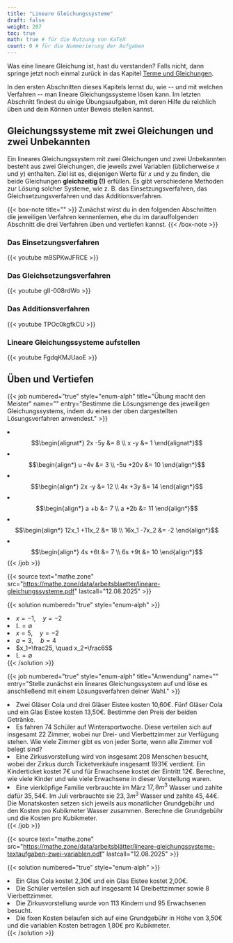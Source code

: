 ```yaml
---
title: "Lineare Gleichungssysteme"
draft: false
weight: 207
toc: true
math: true # für die Nutzung von KaTeX
count: 0 # für die Nummerierung der Aufgaben
---
```


Was eine lineare Gleichung ist, hast du verstanden? Falls nicht, dann springe jetzt noch einmal zurück in das Kapitel [Terme und Gleichungen](/hbf1/1-grundlagen-training/terme-und-gleichungen/).

In den ersten Abschnitten dieses Kapitels lernst du, wie -- und mit welchen Verfahren -- man lineare Gleichungssysteme lösen kann.
Im letzten Abschnitt findest du einige Übungsaufgaben, mit deren Hilfe du reichlich üben und dein Können unter Beweis stellen kannst.

## Gleichungssysteme mit zwei Gleichungen und zwei Unbekannten

Ein lineares Gleichungssystem mit zwei Gleichungen und zwei Unbekannten besteht aus zwei Gleichungen, die jeweils zwei Variablen (üblicherweise $x$ und $y$) enthalten. Ziel ist es, diejenigen Werte für $x$ und $y$ zu finden, die beide Gleichungen **gleichzeitig (!)** erfüllen. Es gibt verschiedene Methoden zur Lösung solcher Systeme, wie z. B. das Einsetzungsverfahren, das Gleichsetzungsverfahren und das Additionsverfahren.

{{< box-note title="" >}}
    Zunächst wirst du in den folgenden Abschnitten die jeweiligen Verfahren kennenlernen, ehe du im darauffolgenden Abschnitt die drei Verfahren üben und vertiefen kannst.
{{< /box-note >}}

### Das Einsetzungsverfahren

{{< youtube m9SPKwJFRCE >}}

### Das Gleichsetzungsverfahren

{{< youtube gII-008rdWo >}}

### Das Additionsverfahren

{{< youtube TPOc0kgfkCU >}}

### Lineare Gleichungssysteme aufstellen

{{< youtube FgdqKMJUaoE >}}

## Üben und Vertiefen

{{< job numbered="true" style="enum-alph" title="Übung macht den Meister" name="" entry="Bestimme die Lösungsmenge des jeweiligen Gleichungssystems, indem du eines der oben dargestellten Lösungsverfahren anwendest." >}}
    <li>$$\begin{alignat*} 2x -5y &= 8 \\ x -y &= 1 \end{alignat*}$$</li>
    <li>$$\begin{align*} u -4v &= 3 \\ -5u +20v &= 10 \end{align*}$$</li>
    <li>$$\begin{align*} 2x -y &= 12 \\ 4x +3y &= 14 \end{align*}$$</li>
    <li>$$\begin{align*} a +b &= 7 \\ a +2b &= 11 \end{align*}$$</li>
    <li>$$\begin{align*} 12x_1 +11x_2 &= 18 \\ 16x_1 -7x_2 &= -2 \end{align*}$$</li>
    <li>$$\begin{align*} 4s +6t &= 7 \\ 6s +9t &= 10 \end{align*}$$</li>
{{< /job >}}

{{< source text="mathe.zone" src="https://mathe.zone/data/arbeitsblaetter/lineare-gleichungssysteme.pdf" lastcall="12.08.2025" >}}

{{< solution numbered="true" style="enum-alph" >}}
    <li>$x=-1, \quad y=-2$</li>
    <li>$\mathbb{L}=\emptyset$</li>
    <li>$x=5, \quad y=-2$</li>
    <li>$a=3, \quad b=4$</li>
    <li>$x_1=\frac25, \quad x_2=\frac65$</li>
    <li>$\mathbb{L}=\emptyset$</li>
{{< /solution >}}

{{< job numbered="true" style="enum-alph" title="Anwendung" name="" entry="Stelle zunächst ein lineares Gleichungssystem auf und löse es anschließend mit einem Lösungsverfahren deiner Wahl." >}}
    <li>Zwei Gläser Cola und drei Gläser Eistee kosten 10,60€. Fünf Gläser Cola und ein Glas Eistee kosten 13,50€. Bestimme den Preis der beiden Getränke.</li>
    <li>Es fahren 74 Schüler auf Wintersportwoche. Diese verteilen sich auf insgesamt 22 Zimmer, wobei nur Drei- und Vierbettzimmer zur Verfügung stehen. Wie viele Zimmer gibt es von jeder Sorte, wenn alle Zimmer voll belegt sind?</li>
    <li>Eine Zirkusvorstellung wird von insgesamt 208 Menschen besucht, wobei der Zirkus durch Ticketverkäufe insgesamt 1931€ verdient. Ein Kinderticket kostet 7€ und für Erwachsene kostet der Eintritt 12€. Berechne, wie viele Kinder und wie viele Erwachsene in dieser Vorstellung waren.</li>
    <li>Eine vierköpfige Familie verbrauchte im März $17,8m^3$ Wasser und zahlte dafür $35,54€$. Im Juli verbrauchte sie $23,3m^3$ Wasser und zahlte $45,44€$. Die Monatskosten setzen sich jeweils aus monatlicher Grundgebühr und den Kosten pro Kubikmeter Wasser zusammen. Berechne die Grundgebühr und die Kosten pro Kubikmeter.</li>
{{< /job >}}

{{< source text="mathe.zone" src="https://mathe.zone/data/arbeitsblätter/lineare-gleichungssysteme-textaufgaben-zwei-variablen.pdf" lastcall="12.08.2025" >}}

{{< solution numbered="true" style="enum-alph" >}}
    <li>Ein Glas Cola kostet 2,30€ und ein Glas Eistee kostet 2,00€.</li>
    <li>Die Schüler verteilen sich auf insgesamt 14 Dreibettzimmer sowie 8 Vierbettzimmer.</li>
    <li>Die Zirkusvorstellung wurde von 113 Kindern und 95 Erwachsenen besucht.</li>
    <li>Die fixen Kosten belaufen sich auf eine Grundgebühr in Höhe von 3,50€ und die variablen Kosten betragen 1,80€ pro Kubikmeter.</li>
{{< /solution >}}